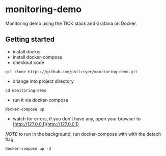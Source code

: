 # monitoring-demo
Monitoring demo using the TICK stack and Grafana on Docker.

## Getting started

* install docker
* install docker-compose
* checkout code
```
git clone https://github.com/philcryer/monitoring-demo.git
```
* change into project directory
```
cd monitoring-demo
```
* run it via docker-compose
```
docker-compose up
```
* watch for errors, if you don't have any, open your browser to [http://127.0.0.1](http://127.0.0.1)

_NOTE_ to run in the background, run docker-compose with with the detach flag
```
docker-compose up -d
```



